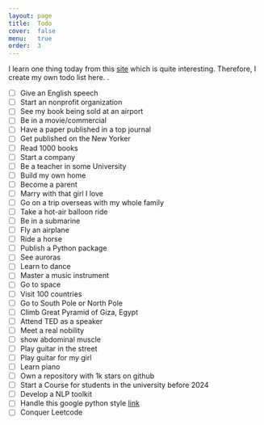 ```yaml
---
layout: page
title:  Todo
cover:  false
menu:   true
order:  3
---
```


I learn one thing today from this [site](https://huyenchip.com/list-100/) which is quite interesting. Therefore, I create my own todo list here.
.
- [ ] Give an English speech
- [ ] Start an nonprofit organization
- [ ] See my book being sold at an airport
- [ ] Be in a movie/commercial
- [ ] Have a paper published in a top journal
- [ ] Get published on the New Yorker
- [ ] Read 1000 books
- [ ] Start a company
- [ ] Be a teacher in some University
- [ ] Build my own home
- [ ] Become a parent
- [ ] Marry with that girl I love
- [ ] Go on a trip overseas with my whole family
- [ ] Take a hot-air balloon ride
- [ ] Be in a submarine
- [ ] Fly an airplane
- [ ] Ride a horse
- [ ] Publish a Python package
- [ ] See auroras
- [ ] Learn to dance
- [ ] Master a music instrument
- [ ] Go to space
- [ ] Visit 100 countries
- [ ] Go to South Pole or North Pole
- [ ] Climb Great Pyramid of Giza, Egypt
- [ ] Attend TED as a speaker
- [ ] Meet a real nobility
- [ ] show abdominal muscle
- [ ] Play guitar in the street
- [ ] Play guitar for my girl
- [ ] Learn piano
- [ ] Own a repository with 1k stars on github
- [ ] Start a Course for students in the university before 2024
- [ ] Develop a NLP toolkit
- [ ] Handle this google python style [link](https://google.github.io/styleguide/pyguide.html)
- [ ] Conquer Leetcode
